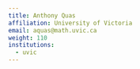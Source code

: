 ```yaml
---
title: Anthony Quas
affiliation: University of Victoria
email: aquas@math.uvic.ca
weight: 110
institutions:
  - uvic
---
```


